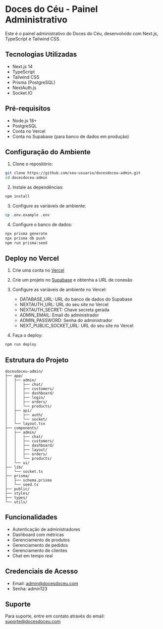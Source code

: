 # Doces do Céu - Painel Administrativo

Este é o painel administrativo do Doces do Céu, desenvolvido com Next.js, TypeScript e Tailwind CSS.

## Tecnologias Utilizadas

- Next.js 14
- TypeScript
- Tailwind CSS
- Prisma (PostgreSQL)
- NextAuth.js
- Socket.IO

## Pré-requisitos

- Node.js 18+
- PostgreSQL
- Conta no Vercel
- Conta no Supabase (para banco de dados em produção)

## Configuração do Ambiente

1. Clone o repositório:
```bash
git clone https://github.com/seu-usuario/docesdoceu-admin.git
cd docesdoceu-admin
```

2. Instale as dependências:
```bash
npm install
```

3. Configure as variáveis de ambiente:
```bash
cp .env.example .env
```

4. Configure o banco de dados:
```bash
npx prisma generate
npx prisma db push
npm run prisma:seed
```

## Deploy no Vercel

1. Crie uma conta no [Vercel](https://vercel.com)

2. Crie um projeto no [Supabase](https://supabase.com) e obtenha a URL de conexão

3. Configure as variáveis de ambiente no Vercel:
   - DATABASE_URL: URL do banco de dados do Supabase
   - NEXTAUTH_URL: URL do seu site no Vercel
   - NEXTAUTH_SECRET: Chave secreta gerada
   - ADMIN_EMAIL: Email do administrador
   - ADMIN_PASSWORD: Senha do administrador
   - NEXT_PUBLIC_SOCKET_URL: URL do seu site no Vercel

4. Faça o deploy:
```bash
npm run deploy
```

## Estrutura do Projeto

```
docesdoceu-admin/
├── app/
│   ├── admin/
│   │   ├── chat/
│   │   ├── customers/
│   │   ├── dashboard/
│   │   ├── login/
│   │   ├── orders/
│   │   └── products/
│   ├── api/
│   │   ├── auth/
│   │   └── socket/
│   └── layout.tsx
├── components/
│   ├── admin/
│   │   ├── chat/
│   │   ├── customers/
│   │   ├── dashboard/
│   │   ├── layout/
│   │   ├── orders/
│   │   └── products/
│   └── ui/
├── lib/
│   └── socket.ts
├── prisma/
│   ├── schema.prisma
│   └── seed.ts
├── public/
├── styles/
├── types/
└── utils/
```

## Funcionalidades

- Autenticação de administradores
- Dashboard com métricas
- Gerenciamento de produtos
- Gerenciamento de pedidos
- Gerenciamento de clientes
- Chat em tempo real

## Credenciais de Acesso

- Email: admin@docesdoceu.com
- Senha: admin123

## Suporte

Para suporte, entre em contato através do email: suporte@docesdoceu.com 
